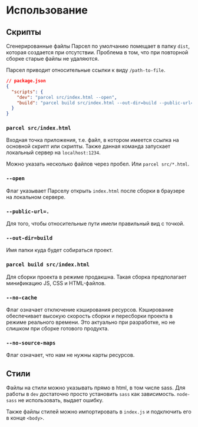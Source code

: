 # Использование

## Скрипты

Cгенерированные файлы Парсел по умолчанию помещает в папку `dist`, которая создается при отсутствии. Проблема в том, что при повторной сборке старые файлы не удаляются.

Парсел приводит относительные ссылки к виду `/path-to-file`.

```json
// package.json
{
  "scripts": {
    "dev": "parcel src/index.html --open",
    "build": "parcel build src/index.html --out-dir=build --public-url=. --no-source-maps --no-cache"
  }
}
```

### `parcel src/index.html`

Входная точка приложения, т.е. файл, в котором имеется ссылка на основной скрипт или скрипты. Также данная команда запускает локальный сервер на `localhost:1234`.

Можно указать несколько файлов через пробел. Или `parcel src/*.html`.

### `--open`

Флаг указывает Парселу открыть `index.html` после сборки в браузере на локальном сервере.

### `--public-url=.`

Для того, чтобы относительные пути имели правильный вид с точкой.

### `--out-dir=build`

Имя папки куда будет собираться проект.

### `parcel build src/index.html`

Для сборки проекта в режиме продакшна. Такая сборка предполагает минификацию JS, CSS и HTML-файлов.

### `--no-cache`

Флаг означает отключение кэширования ресурсов. Кэширование обеспечивает высокую скорость сборки и пересборки проекта в режиме реального времени. Это актуально при разработке, но не слишком при сборке готового продукта.

### `--no-source-maps`

Флаг означает, что нам не нужны карты ресурсов.

## Стили

Файлы на стили можно указывать прямо в html, в том числе sass. Для работы в `dev` достаточно просто установить `sass` как зависимость. `node-sass` не использовать, выдает ошибку.

Также файлы стилей можно импортировать в `index.js` и подключить его в конце `<body>`.
